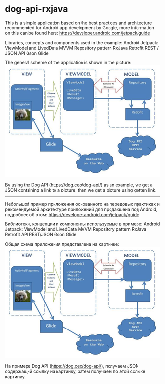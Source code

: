 # dog-api-rxjava

This is a simple application based on the best practices and architecture recommended for Android app development by Google, more information on this can be found here: https://developer.android.com/jetpack/guide

Libraries, concepts and components used in the example:
Android Jetpack: ViewModel and LivedData
MVVM
Repository pattern
RxJava
Retrofit
REST / JSON API Gson
Glide

The general scheme of the application is shown in the picture:
![Scheme of the app](https://github.com/ecodelib/dog-api-rxjava/blob/main/scheme-dog-api-rxjava.jpg)

By using the Dog API (https://dog.ceo/dog-api/) as an example, we get a JSON containing a link to a picture, then we get a picture using gotten link.

---

Небольшой пример приложения основанного на передовых практиках и рекомендуемой архитектуре приложений для продакшена под Android, подробнее об этом: https://developer.android.com/jetpack/guide

Библиотеки, концепции и компоненты используемые в примере:
Android Jetpack: ViewModel and LivedData
MVVM
Repository pattern
RxJava 
Retrofit
API REST/JSON Gson
Glide

Общая схема приложения представлена на картинке:
![Схема приложения](https://github.com/ecodelib/dog-api-rxjava/blob/main/scheme-dog-api-rxjava.jpg)

На примере Dog API (https://dog.ceo/dog-api/), получаем JSON содержащий ссылку на картинку, затем получаем по этой сслыке картинку.
